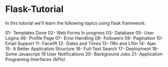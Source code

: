 # Flask-Tutorial

In this tutorial we'll learn the following topics using flask framework:

01- Templates Done
02- Web Forms In progress
03- Database
05- User Logins
06- Profile Page
07- Error Handling
08- Followers
09- Pagination
10- Email Support
11- Facelift
12- Dates and Times
13- I18n and L10n
14- Ajax
15- A Better Application Structure
16- Full-Text Search
17- Deployment
18- Some Javascript
19 User Notifications
20- Background Jobs
21- Application Programing Interfaces (APIs)

